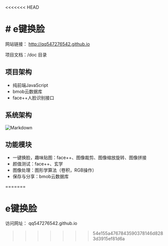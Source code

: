 <<<<<<< HEAD
# # e键换脸

网站链接： http://qq547276542.github.io

项目文档：/doc 目录

## 项目架构

- 纯前端JavaScript
- bmob云数据库
- face++人脸识别接口

## 系统架构

![Markdown](http://i1.bvimg.com/627416/721ab6e46183322c.png)

## 功能模块

- 一键换脸，趣味贴图：face++、图像裁剪、图像缩放旋转、图像拼接
- 颜值测试：face++、玄学
- 图像处理：图形学算法（卷积，RGB操作）
- 保存与分享：bmob云数据库

=======
# e键换脸

访问网址： qq547276542.github.io
>>>>>>> 54e155a4767843590378146d8283d3915ef81d6a
